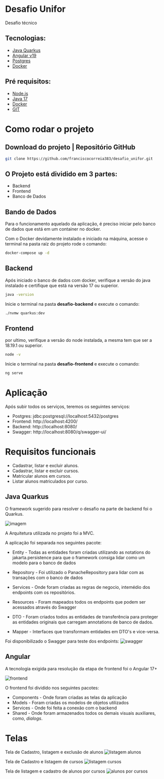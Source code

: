 # Desafio Unifor

Desafio técnico 

## Tecnologias:

- [Java Quarkus](https://quarkus.io/) 
- [Angular v19](https://angular.dev/)
- [Postgres](https://www.postgresql.org/)
- [Docker](https://www.docker.com/)

## Pré requisitos:

- [Node.js](https://nodejs.org/)
- [Java 17](https://www.oracle.com/java/technologies/javase/jdk17-archive-downloads.html)
- [Docker](https://www.docker.com/)
- [GIT](https://git-scm.com/downloads)

# Como rodar o projeto

## Download do projeto | Repositório GitHub

```bash 
git clone https://github.com/franciscocorreia383/desafio_unifor.git
```

## O Projeto está dividido em 3 partes:
- Backend
- Frontend
- Banco de Dados

## Bando de Dados
Para o funcionamento aquelado da aplicação, é preciso iniciar pelo banco de dados que está em um container no docker.

Com o Docker devidamente instalado e iniciado na máquina, acesse o terminal na pasta raíz do projeto rode o comando:
```bash
docker-compose up -d
```

## Backend
Após iniciado o banco de dados com docker, verifique a versão do java instalado e certifique que está na versão 17 ou superior.

```bash
java -version
```

Inicie o terminal na pasta **desafio-backend** e execute o comando:

```bash
./nvmw quarkus:dev
```

## Frontend
por ultimo, verifique a versão do node instalada, a mesma tem que ser a 18.19.1 ou superior.

```bash
node -v
```

Inicie o terminal na pasta **desafio-frontend** e execute o comando:

```bash
ng serve
```

# Aplicação
Após subir todos os serviços, teremos os seguintes serviços:

- Postgres: jdbc:postgresql://localhost:5432/postgres
- Frontend: http://localhost:4200/
- Backend: http://localhost:8080/
- Swagger: http://localhost:8080/q/swagger-ui/


# Requisitos funcionais

- Cadastrar, listar e excluir alunos.
- Cadastrar, listar e excluir cursos.
- Matricular alunos em cursos.
- Listar alunos matriculados por curso.

## Java Quarkus
O framework sugerido para resolver o desafio na parte de backend foi o Quarkus.

![imagem](/assets/estrutura%20backend.png)

A Arquitetura utilizada no projeto foi a MVC.

A aplicação foi separada nos seguintes pacote:
- Entity - Todas as entidades foram criadas utilizando as notations do jakarta.persistence para que o framework consiga lidar como um modelo para o banco de dados

- Repository - Foi utilizado o PanacheRepository para lidar com as transações com o banco de dados

- Services - Onde foram criadas as regras de negocio, intemédio dos endpoints com os repositórios.

- Resources - Foram mapeados todos os endpoints que podem ser acessados através do Swagger

- DTO - Foram criados todos as entidades de transferência para proteger as entidades originais que carregam annotations de banco de dados.

- Mapper - Interfaces que transformam entidades em DTO's e vice-versa.


Foi disponibilizado o Swagger para teste dos endpoints:
![swagger](/assets/swagger.png)


## Angular 
A tecnologia exigida para resolução da etapa de frontend foi o Angular 17+

![frontend](/assets/estrutura%20frontend.png) 

O frontend foi dividido nos seguintes pacotes:
- Components - Onde foram criadas as telas da aplicação 
- Models - Foram criadas os modelos de objetos utilizados
- Services - Onde foi feita a conexão com o backend
- Shared - Onde foram armazenados todos os demais visuais auxiliares, como, *dialogs*.

# Telas

Tela de Cadastro, listagem e exclusão de alunos
![listagem alunos](/assets/listagem%20alunos.png)

Tela de Cadastro e listagem de cursos
![listagem cursos](/assets/listagem%20cursos.png)

Tela de listagem e cadastro de alunos por cursos
![alunos por cursos](/assets/listagem%20de%20alunos%20por%20curso.png)